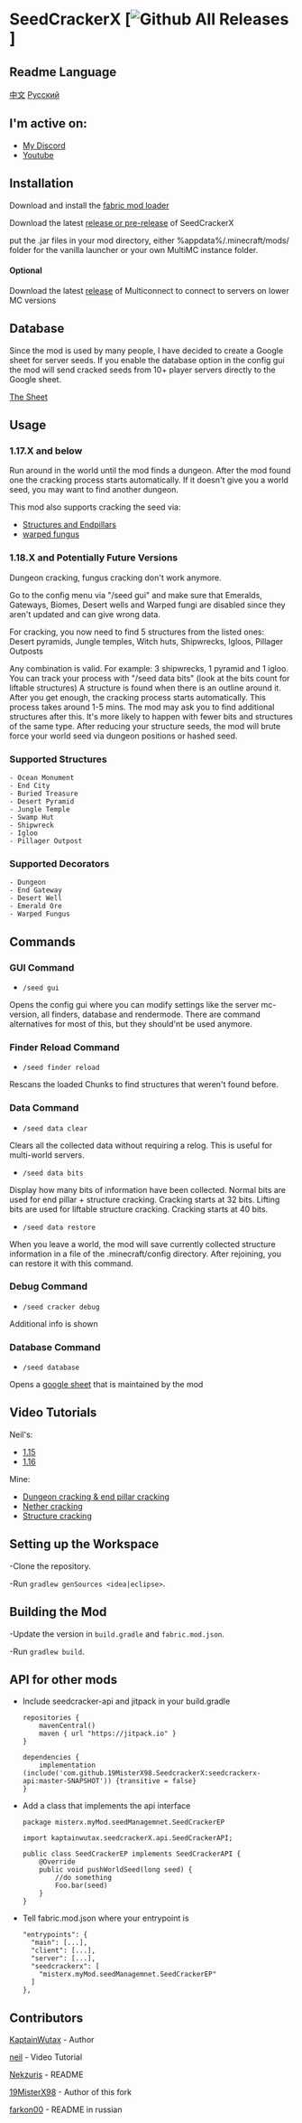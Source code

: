 # SeedCrackerX [![Github All Releases](https://img.shields.io/github/downloads/19MisterX98/SeedCrackerX/total.svg)]

## Readme Language

[中文](./READMEzh.md) [Русский](./READMEru.md)

## I'm active on:

- [My Discord](https://discord.gg/JRmHzqQYfp)
- [Youtube](https://www.youtube.com/channel/UCby9ZxEjJCqmccQGF3GSYlA)

## Installation

Download and install the [fabric mod loader](https://fabricmc.net/use/)

Download the latest [release or pre-release](https://github.com/19MisterX98/SeedCrackerX/releases) of SeedCrackerX

put the .jar files in your mod directory, either %appdata%/.minecraft/mods/ folder for the vanilla launcher or your own MultiMC instance folder.

#### Optional

Download the latest [release](https://github.com/Earthcomputer/multiconnect/releases) of Multiconnect to connect to servers on lower MC versions

## Database

Since the mod is used by many people, I have decided to create a Google sheet for server seeds. If you enable the database option in the config gui the mod will send cracked seeds from 10+ player servers directly to the Google sheet.

[The Sheet](https://docs.google.com/spreadsheets/d/1tuQiE-0leW88em9OHbZnH-RFNhVqgoHhIt9WQbeqqWw/edit?usp=sharing)

## Usage

### 1.17.X and below

Run around in the world until the mod finds a dungeon. After the mod found one the cracking process starts automatically. If it doesn't give you a world seed, you may want to find another dungeon.

This mod also supports cracking the seed via:
- [Structures and Endpillars](https://youtu.be/aUuPSZVPH8E?t=462)
- [warped fungus](https://www.youtu.be/HKjwgofhKs4)

### 1.18.X and Potentially Future Versions

Dungeon cracking, fungus cracking don't work anymore.

Go to the config menu via "/seed gui" and make sure that Emeralds, Gateways, Biomes, Desert wells and Warped fungi are disabled since they aren't updated and can give wrong data.

For cracking, you now need to find 5 structures from the listed ones:\
Desert pyramids, Jungle temples, Witch huts, Shipwrecks, Igloos, Pillager Outposts

Any combination is valid. For example: 3 shipwrecks, 1 pyramid and 1 igloo. You can track your process with "/seed data bits" (look at the bits count for liftable structures) A structure is found when there is an outline around it. After you get enough, the cracking process starts automatically. This process takes around 1-5 mins. The mod may ask you to find additional structures after this. It's more likely to happen with fewer bits and structures of the same type. After reducing your structure seeds, the mod will brute force your world seed via dungeon positions or hashed seed.

  ### Supported Structures
    - Ocean Monument
    - End City
    - Buried Treasure
    - Desert Pyramid
    - Jungle Temple
    - Swamp Hut
    - Shipwreck
    - Igloo
    - Pillager Outpost


  ### Supported Decorators
    - Dungeon
    - End Gateway
    - Desert Well
    - Emerald Ore
    - Warped Fungus

## Commands

  ### GUI Command
  - `/seed gui`

  Opens the config gui where you can modify settings like the server mc-version, all finders, database and rendermode. There are command alternatives for most of this, but they should'nt be used anymore.


  ### Finder Reload Command
  - `/seed finder reload`

  Rescans the loaded Chunks to find structures that weren't found before.


  ### Data Command
  - `/seed data clear`

  Clears all the collected data without requiring a relog. This is useful for multi-world servers.

  - `/seed data bits`

  Display how many bits of information have been collected. Normal bits are used for end pillar + structure cracking. Cracking starts at 32 bits. Lifting bits are used for liftable structure cracking. Cracking starts at 40 bits.

  - `/seed data restore`

  When you leave a world, the mod will save currently collected structure information in a file of the .minecraft/config directory. After rejoining, you can restore it with this command.



  ### Debug Command
  - `/seed cracker debug`

  Additional info is shown


  ### Database Command
  - `/seed database`

  Opens a [google sheet](https://docs.google.com/spreadsheets/d/1tuQiE-0leW88em9OHbZnH-RFNhVqgoHhIt9WQbeqqWw/edit?usp=sharing) that is maintained by the mod

## Video Tutorials

Neil's:
- [1.15](https://youtu.be/1ChmLi9og8Q)
- [1.16](https://youtu.be/aUuPSZVPH8E)

Mine:
- [Dungeon cracking & end pillar cracking](https://youtu.be/8ytfZ2MXosY)
- [Nether cracking](https://youtu.be/HKjwgofhKs4)
- [Structure cracking](https://www.youtu.be/UXVrBaOR8H0)


## Setting up the Workspace

-Clone the repository.

-Run `gradlew genSources <idea|eclipse>`.

## Building the Mod

-Update the version in `build.gradle` and `fabric.mod.json`.

-Run `gradlew build`.

## API for other mods

- Include seedcracker-api and jitpack in your build.gradle
  
      repositories {
          mavenCentral()
          maven { url "https://jitpack.io" }
      }
      
      dependencies {
          implementation (include('com.github.19MisterX98.SeedcrackerX:seedcrackerx-api:master-SNAPSHOT')) {transitive = false}
      }

- Add a class that implements the api interface
  
      package misterx.myMod.seedManagemnet.SeedCrackerEP
      
      import kaptainwutax.seedcrackerX.api.SeedCrackerAPI;
      
      public class SeedCrackerEP implements SeedCrackerAPI {
          @Override
          public void pushWorldSeed(long seed) {
              //do something
              Foo.bar(seed)
          }
      }

- Tell fabric.mod.json where your entrypoint is
  
      "entrypoints": {
        "main": [...],
        "client": [...],
        "server": [...],
        "seedcrackerx": [
          "misterx.myMod.seedManagemnet.SeedCrackerEP"
        ]
      },

## Contributors

[KaptainWutax](https://github.com/KaptainWutax) - Author

[neil](https://www.youtube.com/watch?v=aUuPSZVPH8E) - Video Tutorial

[Nekzuris](https://github.com/Nekzuris) - README

[19MisterX98](https://www.youtube.com/channel/UCby9ZxEjJCqmccQGF3GSYlA) - Author of this fork

[farkon00](https://github.com/farkon00) - README in russian

